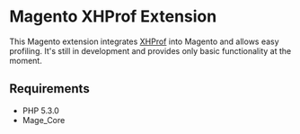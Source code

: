 Magento XHProf Extension
========================
This Magento extension integrates [XHProf](https://github.com/facebook/xhprof) into Magento and allows easy profiling. It's still in development and provides only basic functionality at the moment.

Requirements
------------
- PHP 5.3.0
- Mage_Core
